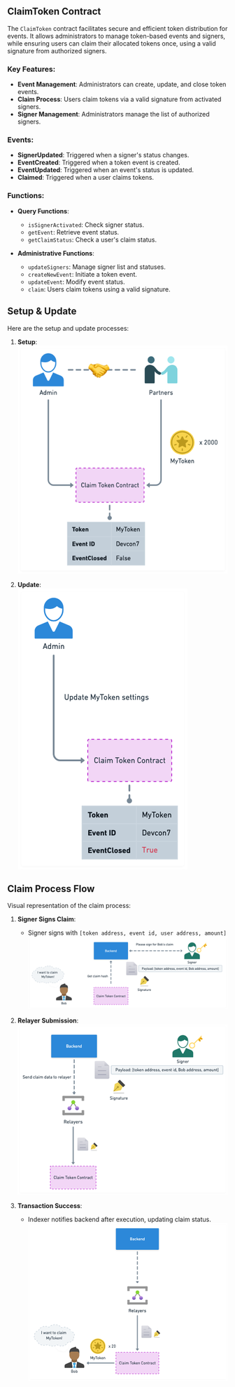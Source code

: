 ## ClaimToken Contract

The `ClaimToken` contract facilitates secure and efficient token distribution for events. It allows administrators to manage token-based events and signers, while ensuring users can claim their allocated tokens once, using a valid signature from authorized signers.

### Key Features:

- **Event Management**: Administrators can create, update, and close token events.
- **Claim Process**: Users claim tokens via a valid signature from activated signers.
- **Signer Management**: Administrators manage the list of authorized signers.

### Events:

- **SignerUpdated**: Triggered when a signer's status changes.
- **EventCreated**: Triggered when a token event is created.
- **EventUpdated**: Triggered when an event's status is updated.
- **Claimed**: Triggered when a user claims tokens.

### Functions:

- **Query Functions**:

  - `isSignerActivated`: Check signer status.
  - `getEvent`: Retrieve event status.
  - `getClaimStatus`: Check a user's claim status.

- **Administrative Functions**:
  - `updateSigners`: Manage signer list and statuses.
  - `createNewEvent`: Initiate a token event.
  - `updateEvent`: Modify event status.
  - `claim`: Users claim tokens using a valid signature.

## Setup & Update

Here are the setup and update processes:

1. **Setup**:  
   ![Setup](assets/setup.png)

2. **Update**:  
   ![Update](assets/update.png)

## Claim Process Flow

Visual representation of the claim process:

1. **Signer Signs Claim**:

   - Signer signs with `[token address, event id, user address, amount]`  
     ![Signer Signs](assets/signerSigns.png)

2. **Relayer Submission**:  
   ![Relayer Submission](assets/relayerSubmission.png)

3. **Transaction Success**:

   - Indexer notifies backend after execution, updating claim status.  
     ![Transaction Success](assets/transactionSuccess.png)
